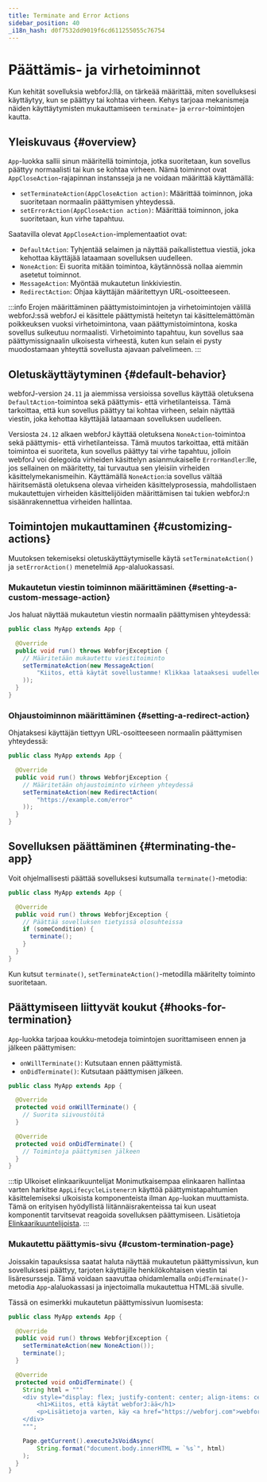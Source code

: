 ```yaml
---
title: Terminate and Error Actions
sidebar_position: 40
_i18n_hash: d0f7532dd9019f6cd611255055c76754
---
```

<!-- vale off -->
# Päättämis- ja virhetoiminnot <DocChip chip='since' label='23.06' />
<!-- vale on -->

Kun kehität sovelluksia webforJ:llä, on tärkeää määrittää, miten sovelluksesi käyttäytyy, kun se päättyy tai kohtaa virheen. Kehys tarjoaa mekanismeja näiden käyttäytymisten mukauttamiseen `terminate`- ja `error`-toimintojen kautta.

## Yleiskuvaus {#overview}

`App`-luokka sallii sinun määritellä toimintoja, jotka suoritetaan, kun sovellus päättyy normaalisti tai kun se kohtaa virheen. Nämä toiminnot ovat `AppCloseAction`-rajapinnan instansseja ja ne voidaan määrittää käyttämällä:

- `setTerminateAction(AppCloseAction action)`: Määrittää toiminnon, joka suoritetaan normaalin päättymisen yhteydessä.
- `setErrorAction(AppCloseAction action)`: Määrittää toiminnon, joka suoritetaan, kun virhe tapahtuu.

Saatavilla olevat `AppCloseAction`-implementaatiot ovat:

- `DefaultAction`: Tyhjentää selaimen ja näyttää paikallistettua viestiä, joka kehottaa käyttäjää lataamaan sovelluksen uudelleen.
- `NoneAction`: Ei suorita mitään toimintoa, käytännössä nollaa aiemmin asetetut toiminnot.
- `MessageAction`: Myöntää mukautetun linkkiviestin.
- `RedirectAction`: Ohjaa käyttäjän määritettyyn URL-osoitteeseen.

:::info Erojen määrittäminen päättymistoimintojen ja virhetoimintojen välillä webforJ:ssä
webforJ ei käsittele päättymistä heitetyn tai käsittelemättömän poikkeuksen vuoksi virhetoimintona, vaan päättymistoimintona, koska sovellus sulkeutuu normaalisti. Virhetoiminto tapahtuu, kun sovellus saa päättymissignaalin ulkoisesta virheestä, kuten kun selain ei pysty muodostamaan yhteyttä sovellusta ajavaan palvelimeen.
:::

## Oletuskäyttäytyminen {#default-behavior}

webforJ-version `24.11` ja aiemmissa versioissa sovellus käyttää oletuksena `DefaultAction`-toimintoa sekä päättymis- että virhetilanteissa. Tämä tarkoittaa, että kun sovellus päättyy tai kohtaa virheen, selain näyttää viestin, joka kehottaa käyttäjää lataamaan sovelluksen uudelleen.

Versiosta `24.12` alkaen webforJ käyttää oletuksena `NoneAction`-toimintoa sekä päättymis- että virhetilanteissa. Tämä muutos tarkoittaa, että mitään toimintoa ei suoriteta, kun sovellus päättyy tai virhe tapahtuu, jolloin webforJ voi delegoida virheiden käsittelyn asianmukaiselle `ErrorHandler`:lle, jos sellainen on määritetty, tai turvautua sen yleisiin virheiden käsittelymekanismeihin. Käyttämällä `NoneAction`:ia sovellus vältää häiritsemästä oletuksena olevaa virheiden käsittelyprosessia, mahdollistaen mukautettujen virheiden käsittelijöiden määrittämisen tai tukien webforJ:n sisäänrakennettua virheiden hallintaa.

## Toimintojen mukauttaminen {#customizing-actions}

Muutoksen tekemiseksi oletuskäyttäytymiselle käytä `setTerminateAction()` ja `setErrorAction()` menetelmiä `App`-alaluokassasi.

### Mukautetun viestin toiminnon määrittäminen {#setting-a-custom-message-action}

Jos haluat näyttää mukautetun viestin normaalin päättymisen yhteydessä:

```java
public class MyApp extends App {

  @Override
  public void run() throws WebforjException {
    // Määritetään mukautettu viestitoiminto
    setTerminateAction(new MessageAction(
        "Kiitos, että käytät sovellustamme! Klikkaa lataaksesi uudelleen."
    ));
  }
}
```

### Ohjaustoiminnon määrittäminen {#setting-a-redirect-action}

Ohjataksesi käyttäjän tiettyyn URL-osoitteeseen normaalin päättymisen yhteydessä:

```java
public class MyApp extends App {

  @Override
  public void run() throws WebforjException {
    // Määritetään ohjaustoiminto virheen yhteydessä
    setTerminateAction(new RedirectAction(
        "https://example.com/error"
    ));
  }
}
```

## Sovelluksen päättäminen {#terminating-the-app}

Voit ohjelmallisesti päättää sovelluksesi kutsumalla `terminate()`-metodia:

```java
public class MyApp extends App {

  @Override
  public void run() throws WebforjException {
    // Päättää sovelluksen tietyissä olosuhteissa
    if (someCondition) {
      terminate();
    }
  }
}
```

Kun kutsut `terminate()`, `setTerminateAction()`-metodilla määritelty toiminto suoritetaan.

## Päättymiseen liittyvät koukut {#hooks-for-termination}

`App`-luokka tarjoaa koukku-metodeja toimintojen suorittamiseen ennen ja jälkeen päättymisen:

- `onWillTerminate()`: Kutsutaan ennen päättymistä.
- `onDidTerminate()`: Kutsutaan päättymisen jälkeen.

```java
public class MyApp extends App {

  @Override
  protected void onWillTerminate() {
    // Suorita siivoustöitä
  }

  @Override
  protected void onDidTerminate() {
    // Toimintoja päättymisen jälkeen
  }
}
```

:::tip Ulkoiset elinkaarikuuntelijat
Monimutkaisempaa elinkaaren hallintaa varten harkitse `AppLifecycleListener`:n käyttöä päättymistapahtumien käsittelemiseksi ulkoisista komponenteista ilman `App`-luokan muuttamista. Tämä on erityisen hyödyllistä liitännäisrakenteissa tai kun useat komponentit tarvitsevat reagoida sovelluksen päättymiseen. Lisätietoja [Elinkaarikuuntelijoista](lifecycle-listeners.md).
:::

### Mukautettu päättymis-sivu {#custom-termination-page}

Joissakin tapauksissa saatat haluta näyttää mukautetun päättymissivun, kun sovelluksesi päättyy, tarjoten käyttäjille henkilökohtaisen viestin tai lisäresursseja. Tämä voidaan saavuttaa ohi­dam­lemalla `onDidTerminate()`-metodia `App`-alaluokassasi ja injectoimalla mukautettua HTML:ää sivulle.

Tässä on esimerkki mukautetun päättymissivun luomisesta:

```java
public class MyApp extends App {

  @Override
  public void run() throws WebforjException {
    setTerminateAction(new NoneAction());
    terminate();
  }

  @Override
  protected void onDidTerminate() {
    String html = """
    <div style="display: flex; justify-content: center; align-items: center; height: 100vh; flex-direction: column;">
        <h1>Kiitos, että käytät webforJ:ää</h1>
        <p>Lisätietoja varten, käy <a href="https://webforj.com">webforj.com</a></p>
    </div>
    """;

    Page.getCurrent().executeJsVoidAsync(
        String.format("document.body.innerHTML = `%s`", html)
    );
  }
}
```
